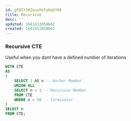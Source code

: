 ```yaml
---
id: gfQlY10ZeusHsFyUqSY66
title: Recursive
desc: ''
updated: 1641412858662
created: 1641412858662
---
```


### Recursive CTE

Useful when you dont have a defined number of iterations

```sql
WITH CTE
AS
(
	SELECT 1 AS n -- Anchor Member
	UNION ALL
	SELECT n + 1 -- Recursive Member
	FROM CTE
	WHERE n < 50 -- Terminator
)
SELECT n 
FROM CTE;
```
